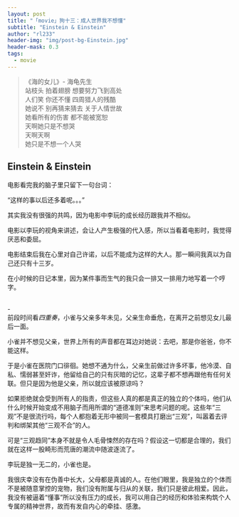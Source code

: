 ```yaml
---
layout: post
title: "「movie」狗十三：成人世界我不想懂"
subtitle: "Einstein & Einstein"
author: "rl233"
header-img: "img/post-bg-Einstein.jpg"
header-mask: 0.3
tags:
  - movie
---
```

> 《海的女儿》- 海龟先生
> <br>站枝头 拍着翅膀 想要努力飞到高处
> <br>人们笑 你还不懂 四周猎人的残酷
> <br>她说不 别再猜来猜去 关于人情世故
> <br>她看所有的伤害 都不能被宽恕
> <br>天啊她只是不想哭
> <br>天啊天啊
> <br>她只是不想一个人哭

## Einstein & Einstein

电影看完我的脑子里只留下一句台词：

“这样的事以后还多着呢。。。”

其实我没有很强的共鸣，因为电影中李玩的成长经历跟我并不相似。

电影以李玩的视角来讲述，会让人产生极强的代入感，所以当看着电影时，我觉得厌恶和委屈。

电影结束后我在心里对自己许诺，以后不能成为这样的大人。那一瞬间我真以为自己还只有十三岁。

在小时候的日记本里，因为某件事而生气的我只会一排又一排用力地写着一个哼字。

<br>-<br>
前段时间看*四重奏*，小雀与父亲多年未见，父亲生命垂危，在离开之前想见女儿最后一面。

小雀并不想见父亲，世界上所有的声音都在耳边对她说：去吧，那是你爸爸，你不能这样。

于是小雀在医院门口徘徊。她想不通为什么，父亲生前做过许多坏事，他冷漠、自私、懦弱甚至奸诈，他留给自己的只有灰暗的记忆，这辈子都不想再跟他有任何关联。但只是因为他是父亲，所以就应该被原谅吗？

如果拒绝就会受到所有人的指责，但这些人真的都是真正的独立的个体吗，他们从什么时候开始变成不用脑子而用所谓的“道德准则”来思考问题的呢。这些年“三观”不是很流行吗，每个人都抱着无形中被同一套模具打磨出“三观”，叫嚣着去评判和绑架其他“三观不合”的人。

可是“三观趋同”本身不就是令人毛骨悚然的存在吗？假设这一切都是合理的，我们就在这样一股畸形而荒唐的潮流中随波逐流了。

李玩是独一无二的，小雀也是。

我很庆幸没有在伪善中长大，父母都是真诚的人。在他们眼里，我是独立的个体而不是被随意掌控的宠物，我们没有附属与归从的关联，我们只是彼此相爱。因此，我没有被逼着“懂事”所以没有压力的成长，我可以用自己的经历和体验来构筑个人专属的精神世界，故而有发自内心的牵挂、感激。
